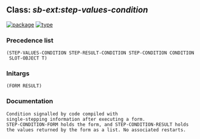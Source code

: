 ## Class: ***sb-ext:step-values-condition***
[![package](https://img.shields.io/badge/Package-SB--EXT-5f9ea0.svg?style=social&colorA=999999)](../) [![type](https://img.shields.io/badge/Type-Class-5f9ea0.svg?style=social&colorA=999999)](../#class) 
### Precedence list
```
(STEP-VALUES-CONDITION STEP-RESULT-CONDITION STEP-CONDITION CONDITION
 SLOT-OBJECT T)
```
### Initargs
```
(FORM RESULT)
```
### Documentation
```
Condition signalled by code compiled with
single-stepping information after executing a form.
STEP-CONDITION-FORM holds the form, and STEP-CONDITION-RESULT holds
the values returned by the form as a list. No associated restarts.
```
